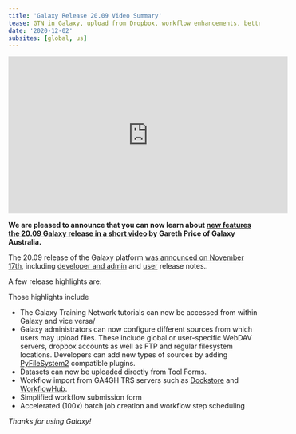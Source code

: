 ```yaml
---
title: 'Galaxy Release 20.09 Video Summary'
tease: GTN in Galaxy, upload from Dropbox, workflow enhancements, better performance!
date: '2020-12-02'
subsites: [global, us]
---
```


<iframe width="560" height="315" src="https://www.youtube-nocookie.com/embed/dIeXVW_eoJk" frameborder="0" allow="accelerometer; autoplay; encrypted-media; gyroscope; picture-in-picture" allowfullscreen></iframe>

**We are pleased to announce that you can now learn about [new features the 20.09 Galaxy release in a short video](https://youtu.be/dIeXVW_eoJk) by Gareth Price of Galaxy Australia.**

The 20.09 release of the Galaxy platform [was announced on November 17th](/news/2020-11-galaxy-release-20-09/), including [developer and admin](https://docs.galaxyproject.org/en/master/releases/20.09_announce.html) and [user](https://docs.galaxyproject.org/en/master/releases/20.09_announce_user.html) release notes..

A few release highlights are:

Those highlights include

* The Galaxy Training Network tutorials can now be accessed from within Galaxy and vice versa/
* Galaxy administrators can now configure different sources
from which users may upload files. These include global or
user-specific WebDAV servers, dropbox accounts as well as
FTP and regular filesystem locations. Developers can add
new types of sources by adding [PyFileSystem2](https://docs.pyfilesystem.org/en/latest/introduction.html)
compatible plugins.
* Datasets can now be uploaded directly from Tool Forms.
* Workflow import from GA4GH TRS servers such as [Dockstore](https://dockstore.org/) and [WorkflowHub](https://workflowhub.eu/).
* Simplified workflow submission form
* Accelerated (100x) batch job creation and workflow step scheduling

_Thanks for using Galaxy!_
